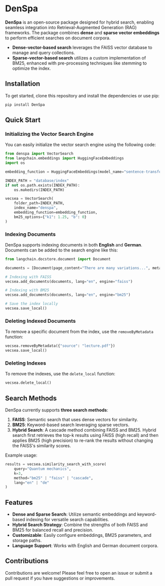 # DenSpa

**DenSpa** is an open-source package designed for hybrid search, enabling seamless integration into Retrieval-Augmented Generation (RAG) frameworks. The package combines **dense** and **sparse vector embeddings** to perform efficient searches on document corpora.  

- **Dense-vector-based search** leverages the FAISS vector database to manage and query collections.  
- **Sparse-vector-based search** utilizes a custom implementation of BM25, enhanced with pre-processing techniques like stemming to optimize the index.  

## Installation

To get started, clone this repository and install the dependencies or use pip:  
```bash
pip install DenSpa
```

## Quick Start

### Initializing the Vector Search Engine
You can easily initialize the vector search engine using the following code:  

```python
from denspa import VectorSearch
from langchain.embeddings import HuggingFaceEmbeddings
import os

embedding_function = HuggingFaceEmbeddings(model_name="sentence-transformers/all-mpnet-base-v2")

INDEX_PATH = "database/index"
if not os.path.exists(INDEX_PATH):
    os.makedirs(INDEX_PATH)

vecsea = VectorSearch(
    folder_path=INDEX_PATH,
    index_name="denspa",
    embedding_function=embedding_function,
    bm25_options={"k1": 1.25, "b": 0}
)
```

### Indexing Documents
DenSpa supports indexing documents in both **English** and **German**. Documents can be added to the search engine like this:

```python
from langchain.docstore.document import Document

documents = [Document(page_content="There are many variations...", metadata={"source": "lecture.pdf"})]

# Indexing with FAISS
vecsea.add_documents(documents, lang="en", engine="faiss")

# Indexing with BM25
vecsea.add_documents(documents, lang="en", engine="bm25")

# Save the index locally
vecsea.save_local()
```

### Deleting Indexed Documents
To remove a specific document from the index, use the `removeByMetadata` function:

```python
vecsea.removeByMetadata({"source": "lecture.pdf"})
vecsea.save_local()
```

### Deleting Indexes
To remove the indexes, use the `delete_local` function:

```python
vecsea.delete_local()
```

## Search Methods

DenSpa currently supports **three search methods**:  

1. **FAISS**: Semantic search that uses dense vectors for similarity.  
2. **BM25**: Keyword-based search leveraging sparse vectors.  
3. **Hybrid Search**: A cascade method combining FAISS and BM25. Hybrid search first retrieves the top-k results using FAISS (high recall) and then applies BM25 (high precision) to re-rank the results without changing the FAISS's similarity scores.  

Example usage:  
```python
results = vecsea.similarity_search_with_score(
    query="Quantum mechanics",
    k=3,
    method="bm25" | "faiss" | "cascade",
    lang="en" | "de"
)
```

## Features
- **Dense and Sparse Search**: Utilize semantic embeddings and keyword-based indexing for versatile search capabilities.  
- **Hybrid Search Strategy**: Combine the strengths of both FAISS and BM25 for balanced recall and precision.  
- **Customizable**: Easily configure embeddings, BM25 parameters, and storage paths.  
- **Language Support**: Works with English and German document corpora.  

## Contributions
Contributions are welcome! Please feel free to open an issue or submit a pull request if you have suggestions or improvements.
